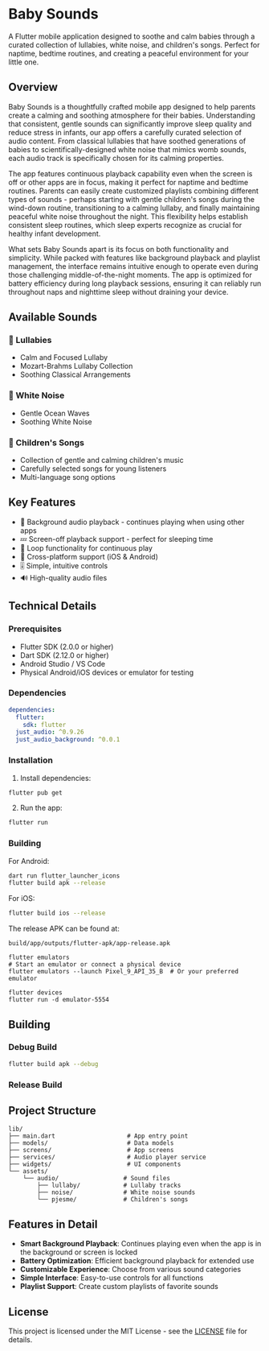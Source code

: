 # Baby Sounds

A Flutter mobile application designed to soothe and calm babies through a curated collection of lullabies, white noise, and children's songs. Perfect for naptime, bedtime routines, and creating a peaceful environment for your little one.

## Overview

Baby Sounds is a thoughtfully crafted mobile app designed to help parents create a calming and soothing atmosphere for their babies. Understanding that consistent, gentle sounds can significantly improve sleep quality and reduce stress in infants, our app offers a carefully curated selection of audio content. From classical lullabies that have soothed generations of babies to scientifically-designed white noise that mimics womb sounds, each audio track is specifically chosen for its calming properties.

The app features continuous playback capability even when the screen is off or other apps are in focus, making it perfect for naptime and bedtime routines. Parents can easily create customized playlists combining different types of sounds - perhaps starting with gentle children's songs during the wind-down routine, transitioning to a calming lullaby, and finally maintaining peaceful white noise throughout the night. This flexibility helps establish consistent sleep routines, which sleep experts recognize as crucial for healthy infant development.

What sets Baby Sounds apart is its focus on both functionality and simplicity. While packed with features like background playback and playlist management, the interface remains intuitive enough to operate even during those challenging middle-of-the-night moments. The app is optimized for battery efficiency during long playback sessions, ensuring it can reliably run throughout naps and nighttime sleep without draining your device.

## Available Sounds

### 🎵 Lullabies

- Calm and Focused Lullaby
- Mozart-Brahms Lullaby Collection
- Soothing Classical Arrangements

### 🌊 White Noise

- Gentle Ocean Waves
- Soothing White Noise

### 🎼 Children's Songs

- Collection of gentle and calming children's music
- Carefully selected songs for young listeners
- Multi-language song options

## Key Features

- 🎵 Background audio playback - continues playing when using other apps
- 💤 Screen-off playback support - perfect for sleeping time
- 🔄 Loop functionality for continuous play
- 📱 Cross-platform support (iOS & Android)
- 🎚️ Simple, intuitive controls
- 🔊 High-quality audio files

## Technical Details

### Prerequisites

- Flutter SDK (2.0.0 or higher)
- Dart SDK (2.12.0 or higher)
- Android Studio / VS Code
- Physical Android/iOS devices or emulator for testing

### Dependencies

```yaml
dependencies:
  flutter:
    sdk: flutter
  just_audio: ^0.9.26
  just_audio_background: ^0.0.1
```

### Installation

1. Install dependencies:

```bash
flutter pub get
```

2. Run the app:

```bash
flutter run
```

### Building

For Android:

```bash
dart run flutter_launcher_icons
flutter build apk --release
```

For iOS:

```bash
flutter build ios --release
```

The release APK can be found at:

```
build/app/outputs/flutter-apk/app-release.apk
```

```
flutter emulators
# Start an emulator or connect a physical device
flutter emulators --launch Pixel_9_API_35_B  # Or your preferred emulator
```

```
flutter devices
flutter run -d emulator-5554
```

## Building

### Debug Build

```bash
flutter build apk --debug
```

### Release Build

## Project Structure

```
lib/
├── main.dart                    # App entry point
├── models/                      # Data models
├── screens/                     # App screens
├── services/                    # Audio player service
├── widgets/                     # UI components
└── assets/
    └── audio/                  # Sound files
        ├── lullaby/            # Lullaby tracks
        ├── noise/              # White noise sounds
        └── pjesme/             # Children's songs
```

## Features in Detail

- **Smart Background Playback**: Continues playing even when the app is in the background or screen is locked
- **Battery Optimization**: Efficient background playback for extended use
- **Customizable Experience**: Choose from various sound categories
- **Simple Interface**: Easy-to-use controls for all functions
- **Playlist Support**: Create custom playlists of favorite sounds

## License

This project is licensed under the MIT License - see the [LICENSE](LICENSE) file for details.
